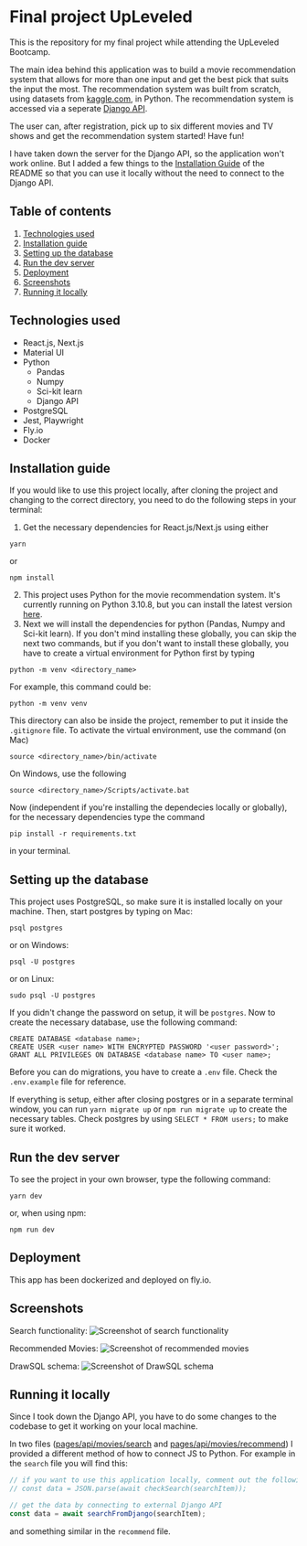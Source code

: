 # Final project UpLeveled

This is the repository for my final project while attending the UpLeveled Bootcamp.

The main idea behind this application was to build a movie recommendation system that allows for more than one input and get the best pick that suits the input the most. The recommendation system was built from scratch, using datasets from [kaggle.com](https://www.kaggle.com), in Python. The recommendation system is accessed via a seperate [Django API](https://github.com/DerTimonius/recommendation-box-django).

The user can, after registration, pick up to six different movies and TV shows and get the recommendation system started! Have fun!

I have taken down the server for the Django API, so the application won't work online. But I added a few things to the [Installation Guide](#installation-guide) of the README so that you can use it locally without the need to connect to the Django API.

## Table of contents

1. [Technologies used](#technologies-used)
2. [Installation guide](#installation-guide)
3. [Setting up the database](#setting-up-the-database)
4. [Run the dev server](#run-the-dev-server)
5. [Deployment](#deployment)
6. [Screenshots](#screenshots)
7. [Running it locally](#running-it-locally)

## Technologies used

- React.js, Next.js
- Material UI
- Python
  - Pandas
  - Numpy
  - Sci-kit learn
  - Django API
- PostgreSQL
- Jest, Playwright
- Fly.io
- Docker

## Installation guide

If you would like to use this project locally, after cloning the project and changing to the correct directory, you need to do the following steps in your terminal:

1. Get the necessary dependencies for React.js/Next.js using either

```
yarn
```

or

```
npm install
```

2. This project uses Python for the movie recommendation system. It's currently running on Python 3.10.8, but you can install the latest version [here](https://www.python.org).
3. Next we will install the dependencies for python (Pandas, Numpy and Sci-kit learn). If you don't mind installing these globally, you can skip the next two commands, but if you don't want to install these globally, you have to create a virtual environment for Python first by typing

```
python -m venv <directory_name>
```

For example, this command could be:

```
python -m venv venv
```

This directory can also be inside the project, remember to put it inside the `.gitignore` file.
To activate the virtual environment, use the command (on Mac)

```
source <directory_name>/bin/activate
```

On Windows, use the following

```
source <directory_name>/Scripts/activate.bat
```

Now (independent if you're installing the dependecies locally or globally), for the necessary dependencies type the command

```
pip install -r requirements.txt
```

in your terminal.

## Setting up the database

This project uses PostgreSQL, so make sure it is installed locally on your machine. Then, start postgres by typing on Mac:

```
psql postgres
```

or on Windows:

```
psql -U postgres
```

or on Linux:

```
sudo psql -U postgres
```

If you didn't change the password on setup, it will be `postgres`. Now to create the necessary database, use the following command:

```
CREATE DATABASE <database name>;
CREATE USER <user name> WITH ENCRYPTED PASSWORD '<user password>';
GRANT ALL PRIVILEGES ON DATABASE <database name> TO <user name>;
```

Before you can do migrations, you have to create a `.env` file. Check the `.env.example` file for reference.

If everything is setup, either after closing postgres or in a separate terminal window, you can run `yarn migrate up` or `npm run migrate up` to create the necessary tables. Check postgres by using `SELECT * FROM users;` to make sure it worked.

## Run the dev server

To see the project in your own browser, type the following command:

```
yarn dev
```

or, when using npm:

```
npm run dev
```

## Deployment

This app has been dockerized and deployed on fly.io.

## Screenshots

Search functionality:
![Screenshot of search functionality](/screenshots/screenshot-1.png)

Recommended Movies:
![Screenshot of recommended movies](/screenshots/screenshot-2.png)

DrawSQL schema:
![Screenshot of DrawSQL schema](/screenshots/drawsql.png)

## Running it locally

Since I took down the Django API, you have to do some changes to the codebase to get it working on your local machine.

In two files ([pages/api/movies/search](/pages/api/movies/search.ts) and [pages/api/movies/recommend](/pages/api/movies/recommend.ts)) I provided a different method of how to connect JS to Python.
For example in the `search` file you will find this:

```ts
// if you want to use this application locally, comment out the following line of code and remove line 41
// const data = JSON.parse(await checkSearch(searchItem));

// get the data by connecting to external Django API
const data = await searchFromDjango(searchItem);
```

and something similar in the `recommend` file.
